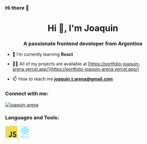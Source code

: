 ### Hi there 👋
<h1 align="center">Hi 👋, I'm Joaquin</h1>
<h3 align="center">A passionate frontend developer from Argentina</h3>

- 🌱 I’m currently learning **React**

- 👨‍💻 All of my projects are available at [https://portfolio-joaquin-arena.vercel.app/](https://portfolio-joaquin-arena.vercel.app/)

- 📫 How to reach me **joaquin.t.arena@gmail.com**

<h3 align="left">Connect with me:</h3>
<p align="left">
<a href="https://linkedin.com/in/joaquin-arena" target="blank"><img align="center" src="https://raw.githubusercontent.com/rahuldkjain/github-profile-readme-generator/master/src/images/icons/Social/linked-in-alt.svg" alt="joaquin-arena" height="30" width="40" /></a>
</p>

<h3 align="left">Languages and Tools:</h3>
<p align="left"> <a href="https://developer.mozilla.org/en-US/docs/Web/JavaScript" target="_blank" rel="noreferrer"> <img src="https://raw.githubusercontent.com/devicons/devicon/master/icons/javascript/javascript-original.svg" alt="javascript" width="40" height="40"/> </a> <a href="https://reactjs.org/" target="_blank" rel="noreferrer"> <img src="https://raw.githubusercontent.com/devicons/devicon/master/icons/react/react-original-wordmark.svg" alt="react" width="40" height="40"/> </a> </p>
